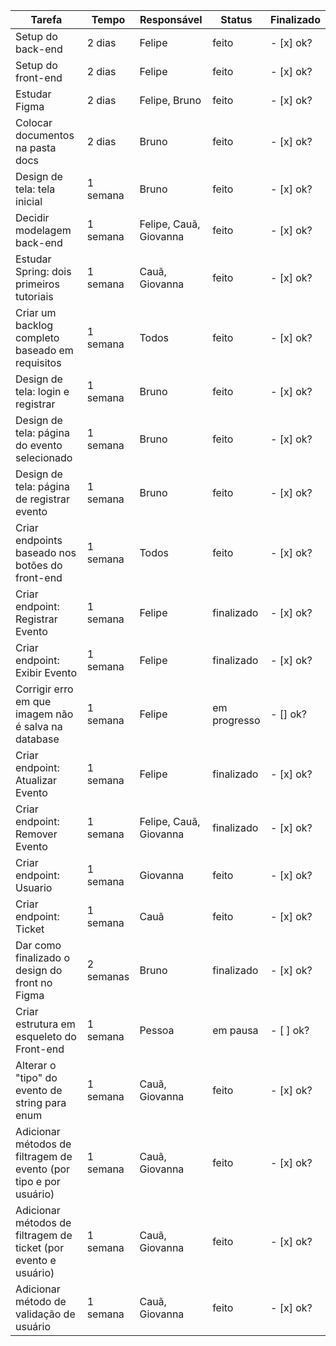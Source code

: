 | Tarefa           | Tempo | Responsável   |  Status | Finalizado | 
|----------------|---------------|---------------|----------------|-----------|
| Setup do back-end | 2 dias  | Felipe | feito | - [x] ok?
| Setup do front-end | 2 dias  | Felipe  | feito | - [x] ok?
| Estudar Figma  | 2 dias  | Felipe, Bruno | feito | - [x] ok?
| Colocar documentos na pasta docs | 2 dias  | Bruno  | feito | - [x] ok?
| Design de tela: tela inicial | 1 semana  | Bruno | feito | - [x] ok?
| Decidir modelagem back-end | 1 semana  | Felipe, Cauã, Giovanna | feito | - [x] ok?
| Estudar Spring: dois primeiros tutoriais | 1 semana | Cauã, Giovanna | feito | - [x] ok?
| Criar um backlog completo baseado em requisitos | 1 semana | Todos | feito | - [x] ok?
| Design de tela: login e registrar | 1 semana | Bruno | feito | - [x] ok?
| Design de tela: página do evento selecionado | 1 semana | Bruno | feito | - [x] ok?
| Design de tela: página de registrar evento | 1 semana | Bruno | feito | - [x] ok?
| Criar endpoints baseado nos botões do front-end | 1 semana | Todos | feito | - [x] ok?
| Criar endpoint: Registrar Evento | 1 semana | Felipe| finalizado | - [x] ok?
| Criar endpoint: Exibir Evento | 1 semana | Felipe| finalizado | - [x] ok?
| Corrigir erro em que imagem não é salva na database | 1 semana | Felipe | em progresso | - [] ok?
| Criar endpoint: Atualizar Evento | 1 semana | Felipe| finalizado | - [x] ok?
| Criar endpoint: Remover Evento | 1 semana | Felipe, Cauã, Giovanna | finalizado | - [x] ok?
| Criar endpoint: Usuario | 1 semana | Giovanna | feito | - [x] ok?
| Criar endpoint: Ticket | 1 semana | Cauã | feito | - [x] ok?
| Dar como finalizado o design do front no Figma | 2 semanas | Bruno | finalizado | - [x] ok?
| Criar estrutura em esqueleto do Front-end | 1 semana | Pessoa | em pausa | - [ ] ok?
| Alterar o "tipo" do evento de string para enum | 1 semana | Cauã, Giovanna | feito | - [x] ok?
| Adicionar métodos de filtragem de evento (por tipo e por usuário) | 1 semana | Cauã, Giovanna | feito | - [x] ok?
| Adicionar métodos de filtragem de ticket (por evento e usuário) | 1 semana | Cauã, Giovanna | feito | - [x] ok?
| Adicionar método de validação de usuário | 1 semana | Cauã, Giovanna | feito | - [x] ok? 